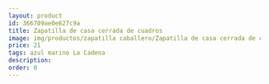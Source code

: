 ```yaml
---
layout: product
id: 366709ae0e627c9a
title: Zapatilla de casa cerrada de cuadros
image: img/productos/zapatilla caballero/Zapatilla de casa cerrada de cuadros=21=azul marino La Cadena.webp
price: 21
tags: azul marino La Cadena
description: 
order: 0
---
```

